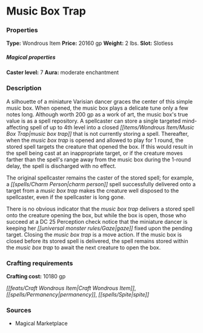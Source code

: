 ﻿---
Title: "Music Box Trap"
Type: "Wondrous Item"
Price: "20160 gp"
Weight: "2 lbs."
Slot: "Slotless"
Caster level: "7"
Aura: "moderate enchantment"
Description: |
  "A silhouette of a miniature Varisian dancer graces the center of this simple music box. When opened, the music box plays a delicate tune only a few notes long. Although worth 200 gp as a work of art, the music box's true value is as a spell repository. A spellcaster can store a single targeted mind-affecting spell of up to 4th level into a closed _music box trap_ that is not currently storing a spell. Thereafter, when the _music box trap_ is opened and allowed to play for 1 round, the stored spell targets the creature that opened the box. If this would result in the spell being cast at an inappropriate target, or if the creature moves farther than the spell's range away from the music box during the 1-round delay, the spell is discharged with no effect.
  The original spellcaster remains the caster of the stored spell; for example, a _charm person_ spell successfully delivered onto a target from a _music box trap_ makes the creature well disposed to the spellcaster, even if the spellcaster is long gone.
  There is no obvious indicator that the _music box trap_ delivers a stored spell onto the creature opening the box, but while the box is open, those who succeed at a DC 25 Perception check notice that the miniature dancer is keeping her gaze fixed upon the pending target. Closing the _music box trap_ is a move action. If the music box is closed before its stored spell is delivered, the spell remains stored within the _music box trap_ to await the next creature to open the box."
Crafting cost: "10180 gp"
Sources: "['Magical Marketplace']"
---

# Music Box Trap

### Properties

**Type:** Wondrous Item **Price:** 20160 gp **Weight:** 2 lbs. **Slot:** Slotless

##### Magical properties

**Caster level:** 7 **Aura:** moderate enchantment

### Description

A silhouette of a miniature Varisian dancer graces the center of this simple music box. When opened, the music box plays a delicate tune only a few notes long. Although worth 200 gp as a work of art, the music box's true value is as a spell repository. A spellcaster can store a single targeted mind-affecting spell of up to 4th level into a closed _[[items/Wondrous Item/Music Box Trap|music box trap]]_ that is not currently storing a spell. Thereafter, when the _music box trap_ is opened and allowed to play for 1 round, the stored spell targets the creature that opened the box. If this would result in the spell being cast at an inappropriate target, or if the creature moves farther than the spell's range away from the music box during the 1-round delay, the spell is discharged with no effect.

The original spellcaster remains the caster of the stored spell; for example, a _[[spells/Charm Person|charm person]]_ spell successfully delivered onto a target from a _music box trap_ makes the creature well disposed to the spellcaster, even if the spellcaster is long gone.

There is no obvious indicator that the _music box trap_ delivers a stored spell onto the creature opening the box, but while the box is open, those who succeed at a DC 25 Perception check notice that the miniature dancer is keeping her _[[universal monster rules/Gaze|gaze]]_ fixed upon the pending target. Closing the _music box trap_ is a move action. If the music box is closed before its stored spell is delivered, the spell remains stored within the _music box trap_ to await the next creature to open the box.

### Crafting requirements

**Crafting cost:** 10180 gp

_[[feats/Craft Wondrous Item|Craft Wondrous Item]]_, _[[spells/Permanency|permanency]]_, _[[spells/Spite|spite]]_

### Sources

* Magical Marketplace
